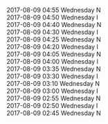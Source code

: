 2017-08-09 04:55 Wednesday  N  
2017-08-09 04:50 Wednesday  I  
2017-08-09 04:40 Wednesday  N  
2017-08-09 04:30 Wednesday  I  
2017-08-09 04:25 Wednesday  N  
2017-08-09 04:20 Wednesday  I  
2017-08-09 04:05 Wednesday  N  
2017-08-09 04:00 Wednesday  I  
2017-08-09 03:35 Wednesday  N  
2017-08-09 03:30 Wednesday  I  
2017-08-09 03:10 Wednesday  N  
2017-08-09 03:00 Wednesday  I  
2017-08-09 02:55 Wednesday  N  
2017-08-09 02:50 Wednesday  I  
2017-08-09 02:45 Wednesday  N  
